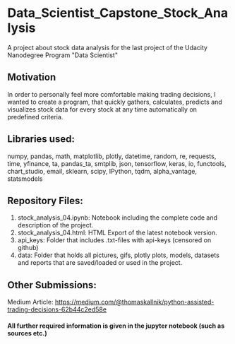 # Data_Scientist_Capstone_Stock_Analysis
A project about stock data analysis for the last project of the Udacity Nanodegree Program "Data Scientist"

## Motivation
In order to personally feel more comfortable making trading decisions, I wanted to create a program, that quickly gathers, calculates, predicts and visualizes stock data for every stock at any time automatically on predefined criteria.

## Libraries used:
numpy, pandas, math, matplotlib, plotly, datetime, random, re, requests, time, yfinance, ta, pandas_ta, smtplib, json, tensorflow, keras, io, functools, chart_studio, email, sklearn, scipy, IPython, tqdm, alpha_vantage, statsmodels

## Repository Files:
1. stock_analysis_04.ipynb: Notebook including the complete code and description of the project.
2. stock_analysis_04.html: HTML Export of the latest notebook version.
3. api_keys: Folder that includes .txt-files with api-keys (censored on github)
4. data: Folder that holds all pictures, gifs, plotly plots, models, datasets and reports that are saved/loaded or used in the project.

## Other Submissions:
Medium Article: https://medium.com/@thomaskallnik/python-assisted-trading-decisions-62b44c2ed58e

#### All further required information is given in the jupyter notebook (such as sources etc.)
